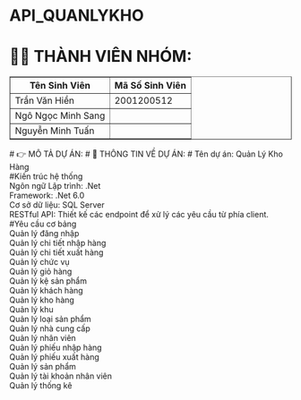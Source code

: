 # API_QUANLYKHO

# 👨‍💻 THÀNH VIÊN NHÓM: 
<table border="1">
    <tr>
        <th>Tên Sinh Viên</th>
        <th>Mã Số Sinh Viên</th>
    </tr>
    <tr>
        <td>Trần Văn Hiền</td>
        <td>2001200512</td>
    </tr>
    <tr>
        <td>Ngô Ngọc Minh Sang</td>
        <td></td>
    </tr>
    <tr>
        <td>Nguyễn Minh Tuấn</td>
        <td></td>
    </tr>
</table>
# 👉 MÔ TẢ DỰ ÁN:
# 💫 THÔNG TIN VỀ DỰ ÁN:
# Tên dự án:
Quản Lý Kho Hàng<br> 
#Kiến trúc hệ thống<br> 
Ngôn ngữ Lập trình: .Net<br> 
Framework: .Net 6.0<br> 
Cơ sở dữ liệu: SQL Server<br> 
RESTful API: Thiết kế các endpoint để xử lý các yêu cầu từ phía client.<br>
#Yêu cầu cơ bảng <br> 
Quản lý đăng nhập<br> 
Quản lý chi tiết nhập hàng <br> 
Quản lý chi tiết xuất hàng <br> 
Quản lý chức vụ<br> 
Quản lý giỏ hàng<br> 
Quản lý kệ sản phẩm<br> 
Quản lý khách hàng<br> 
Quản lý kho hàng <br> 
Quản lý khu<br> 
Quản lý loại sản phẩm<br> 
Quản lý nhà cung cấp<br> 
Quản lý nhân viên<br> 
Quản lý phiếu nhập hàng<br> 
Quản lý phiếu xuất hàng<br> 
Quản lý sản phẩm<br> 
Quản lý tài khoản nhân viên<br> 
Quản lý thống kê<br> 

